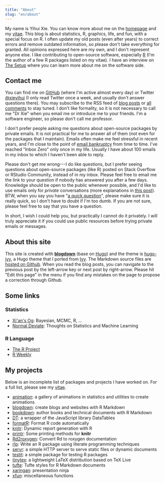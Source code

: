 ```yaml
---
title: "About"
slug: "en/about"
---
```


My name is Yihui Xie. You can know more about me on the [homepage](/) and my [vitae](../vitae/). This blog is about statistics, R, graphics, life, and fun, with a special focus on R. I often update my old posts (even after years) to correct errors and remove outdated information, so please don't take everything for granted. All opinions expressed here are my own, and I don't represent anyone else. I like contributing to open-source software, especially [R](https://www.r-project.org) (I'm the author of a few R packages listed on my vitae). I have an interview on [The Setup](https://usesthis.com/interviews/yihui.xie/) where you can learn more about me on the software side.

## Contact me

You can find me on [GitHub](https://github.com/yihui) (where I'm active almost every day) or Twitter [@xieyihui](http://twitter.com/xieyihui) (I only read Twitter once a week, and usually don't answer questions there). You may subscribe to the RSS feed of [blog posts](../index.xml) or [all comments](https://yihui.disqus.com/latest.rss) to stay tuned. I don't like formality, so it is not necessary to call me "Dr Xie" when you email me or introduce me to your friends. I'm a software engineer, so please don't call me professor.

I don't prefer people asking me questions about open-source packages by private emails. It is not practical for me to answer all of them (not even for the packages that I maintain). Emails often make me feel stressful in recent years, and I'm close to the point of [email bankruptcy](https://en.wikipedia.org/wiki/Email_bankruptcy) from time to time. I've reached "Inbox Zero" only once in my life. Usually I have about 100 emails in my inbox to which I haven't been able to reply.

Please don't get me wrong---I do like questions, but I prefer seeing questions about open-source packages (like R) posted on Stack Overflow or RStudio Community, instead of in my inbox. Please feel free to email me the link to your question if nobody has answered you after a few days. Knowledge should be open to the public whenever possible, and I'd like to use emails only for _private_ conversations (more explanations in [this post](/en/2017/08/so-gh-email/)). BTW, when you say you have "[a quick question](/en/2018/07/quick-questions/)", please make sure it is really quick, so I don't have to doubt if I'm too dumb. If you are not sure, please feel free to say that you have a question.

In short, I wish I could help you, but practically I cannot do it privately. I will truly appreciate it if you could use public resources before trying private emails or messages.

## About this site

This site is created with [**blogdown**](https://github.com/rstudio/blogdown) (base on [Hugo](https://gohugo.io)) and the theme is [hugo-ivy](https://github.com/yihui/hugo-ivy), a Hugo theme that I ported from [Ivy](https://github.com/dmulholland/ivy). The Markdown source files are [hosted on Github](https://github.com/rbind/yihui). When you read the blog posts, you can navigate to the previous post by the left-arrow key or next post by right-arrow. Please hit "Edit this page" in the menu if you find any mistakes on the page to propose a correction through Github.

## Some links

### Statistics

- [Xi'an's Og](http://xianblog.wordpress.com/): Bayesian, MCMC, R, ...
- [Normal Deviate](http://normaldeviate.wordpress.com/): Thoughts on Statistics and Machine Learning

### R Language

- [The R Project](http://www.r-project.org/)
- [R Weekly](https://rweekly.org)

## My projects

Below is an incomplete list of packages and projects I have worked on. For a full list, please see my [vitae](../vitae).

- [animation](/animation/): a gallery of animations in statistics and utilities to create animations
- [blogdown](https://github.com/rstudio/blogdown): create blogs and websites with R Markdown
- [bookdown](https://bookdown.org): author books and technical documents with R Markdown
- [DT](https://github.com/rstudio/DT): a wrapper of the JavaScript library DataTables
- [formatR](/formatr/): Format R code automatically
- [knitr](/knitr/): Dynamic report generation with R
- [printr](/printr/): Some printing methods for **knitr**
- [Rd2roxygen](/Rd2roxygen/): Convert Rd to roxygen documentation
- [rlp](/rlp/): Write an R package using literate programming techniques
- [servr](https://github.com/yihui/servr): a simple HTTP server to serve static files or dynamic documents
- [testit](https://github.com/yihui/testit): a simple package for testing R packages
- [tinytex](/tinytex/): a lightweight LaTeX distribution based on TeX Live
- [tufte](https://github.com/rstudio/tufte): Tufte styles for R Markdown documents
- [xaringan](https://github.com/yihui/xaringan): presentation ninja
- [xfun](/xfun/): miscellaneous functions
